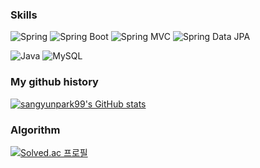 ### Skills
![Spring](https://img.shields.io/badge/Spring-6DB33F.svg?&flat&logo=Spring&logoColor=white)
![Spring Boot](https://img.shields.io/badge/-Spring%20Boot-6DB33F?logo=spring%20boot&logoColor=white)
![Spring MVC](https://img.shields.io/badge/-Spring%20MVC-6DB33F)
![Spring Data JPA](https://img.shields.io/badge/-Spring%20Data%20JPA-6DB33F?)

![Java](https://img.shields.io/badge/-Java-007396?logo=java&logoColor=white)
![MySQL](https://img.shields.io/badge/-MySQL-4479A1?logo=mysql&logoColor=white)

### My github history
[![sangyunpark99's GitHub stats](https://github-readme-stats.vercel.app/api?username=sangyunpark99)](https://github.com/anuraghazra/github-readme-stats)

### Algorithm
[![Solved.ac
프로필](http://mazassumnida.wtf/api/generate_badge?boj=pythonalgorithm})](https://solved.ac/pythonalgorithm)
